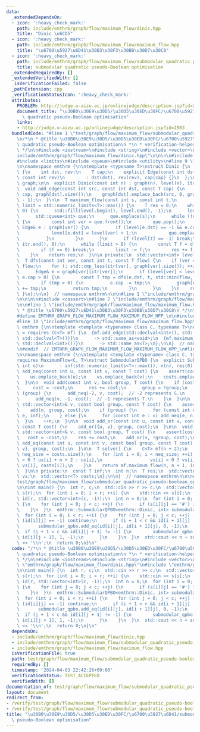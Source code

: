 ```yaml
---
data:
  _extendedDependsOn:
  - icon: ':heavy_check_mark:'
    path: include/emthrm/graph/flow/maximum_flow/dinic.hpp
    title: "Dinic \u6CD5"
  - icon: ':heavy_check_mark:'
    path: include/emthrm/graph/flow/maximum_flow/maximum_flow.hpp
    title: "\u6700\u5927\u6D41\u30B3\u30F3\u30BB\u30D7\u30C8"
  - icon: ':heavy_check_mark:'
    path: include/emthrm/graph/flow/maximum_flow/submodular_quadratic_pseudo-boolean_optimisation.hpp
    title: submodular quadratic pseudo-Boolean optimisation
  _extendedRequiredBy: []
  _extendedVerifiedWith: []
  _isVerificationFailed: false
  _pathExtension: cpp
  _verificationStatusIcon: ':heavy_check_mark:'
  attributes:
    PROBLEM: http://judge.u-aizu.ac.jp/onlinejudge/description.jsp?id=2903
    document_title: "\u30B0\u30E9\u30D5/\u30D5\u30ED\u30FC/\u6700\u5927\u6D41/submodular\
      \ quadratic pseudo-Boolean optimisation"
    links:
    - http://judge.u-aizu.ac.jp/onlinejudge/description.jsp?id=2903
  bundledCode: "#line 1 \"test/graph/flow/maximum_flow/submodular_quadratic_pseudo-boolean_optimisation.test.cpp\"\
    \n/*\n * @title \u30B0\u30E9\u30D5/\u30D5\u30ED\u30FC/\u6700\u5927\u6D41/submodular\
    \ quadratic pseudo-Boolean optimisation\n *\n * verification-helper: PROBLEM http://judge.u-aizu.ac.jp/onlinejudge/description.jsp?id=2903\n\
    \ */\n\n#include <iostream>\n#include <string>\n#include <vector>\n\n#line 1 \"\
    include/emthrm/graph/flow/maximum_flow/dinic.hpp\"\n\n\n\n#include <algorithm>\n\
    #include <limits>\n#include <queue>\n#include <utility>\n#line 9 \"include/emthrm/graph/flow/maximum_flow/dinic.hpp\"\
    \n\nnamespace emthrm {\n\ntemplate <typename T>\nstruct Dinic {\n  struct Edge\
    \ {\n    int dst, rev;\n    T cap;\n    explicit Edge(const int dst, const T cap,\
    \ const int rev)\n        : dst(dst), rev(rev), cap(cap) {}\n  };\n\n  std::vector<std::vector<Edge>>\
    \ graph;\n\n  explicit Dinic(const int n) : graph(n), level(n), itr(n) {}\n\n\
    \  void add_edge(const int src, const int dst, const T cap) {\n    graph[src].emplace_back(dst,\
    \ cap, graph[dst].size());\n    graph[dst].emplace_back(src, 0, graph[src].size()\
    \ - 1);\n  }\n\n  T maximum_flow(const int s, const int t,\n                 T\
    \ limit = std::numeric_limits<T>::max()) {\n    T res = 0;\n    while (limit >\
    \ 0) {\n      std::fill(level.begin(), level.end(), -1);\n      level[s] = 0;\n\
    \      std::queue<int> que;\n      que.emplace(s);\n      while (!que.empty())\
    \ {\n        const int ver = que.front();\n        que.pop();\n        for (const\
    \ Edge& e : graph[ver]) {\n          if (level[e.dst] == -1 && e.cap > 0) {\n\
    \            level[e.dst] = level[ver] + 1;\n            que.emplace(e.dst);\n\
    \          }\n        }\n      }\n      if (level[t] == -1) break;\n      std::fill(itr.begin(),\
    \ itr.end(), 0);\n      while (limit > 0) {\n        const T f = dfs(s, t, limit);\n\
    \        if (f == 0) break;\n        limit -= f;\n        res += f;\n      }\n\
    \    }\n    return res;\n  }\n\n private:\n  std::vector<int> level, itr;\n\n\
    \  T dfs(const int ver, const int t, const T flow) {\n    if (ver == t) return\
    \ flow;\n    for (; std::cmp_less(itr[ver], graph[ver].size()); ++itr[ver]) {\n\
    \      Edge& e = graph[ver][itr[ver]];\n      if (level[ver] < level[e.dst] &&\
    \ e.cap > 0) {\n        const T tmp = dfs(e.dst, t, std::min(flow, e.cap));\n\
    \        if (tmp > 0) {\n          e.cap -= tmp;\n          graph[e.dst][e.rev].cap\
    \ += tmp;\n          return tmp;\n        }\n      }\n    }\n    return 0;\n \
    \ }\n};\n\n}  // namespace emthrm\n\n\n#line 1 \"include/emthrm/graph/flow/maximum_flow/submodular_quadratic_pseudo-boolean_optimisation.hpp\"\
    \n\n\n\n#include <cassert>\n#line 7 \"include/emthrm/graph/flow/maximum_flow/submodular_quadratic_pseudo-boolean_optimisation.hpp\"\
    \n\n#line 1 \"include/emthrm/graph/flow/maximum_flow/maximum_flow.hpp\"\n/**\n\
    \ * @title \u6700\u5927\u6D41\u30B3\u30F3\u30BB\u30D7\u30C8\n */\n\n#ifndef EMTHRM_GRAPH_FLOW_MAXIMUM_FLOW_MAXIMUM_FLOW_HPP_\n\
    #define EMTHRM_GRAPH_FLOW_MAXIMUM_FLOW_MAXIMUM_FLOW_HPP_\n\n#include <concepts>\n\
    #line 10 \"include/emthrm/graph/flow/maximum_flow/maximum_flow.hpp\"\n\nnamespace\
    \ emthrm {\n\ntemplate <template <typename> class C, typename T>\nconcept MaximumFlow\
    \ = requires (C<T> mf) {\n  {mf.add_edge(std::declval<int>(), std::declval<int>(),\
    \ std::declval<T>())}\n      -> std::same_as<void>;\n  {mf.maximum_flow(std::declval<int>(),\
    \ std::declval<int>())}\n      -> std::same_as<T>;\n};\n\n}  // namespace emthrm\n\
    \n#endif  // EMTHRM_GRAPH_FLOW_MAXIMUM_FLOW_MAXIMUM_FLOW_HPP_\n#line 9 \"include/emthrm/graph/flow/maximum_flow/submodular_quadratic_pseudo-boolean_optimisation.hpp\"\
    \n\nnamespace emthrm {\n\ntemplate <template <typename> class C, typename T>\n\
    requires MaximumFlow<C, T>\nstruct SubmodularQPBO {\n  explicit SubmodularQPBO(const\
    \ int n)\n      : inf(std::numeric_limits<T>::max()), n(n), res(0) {}\n\n  void\
    \ add_neq(const int u, const int v, const T cost) {\n    assert(cost >= 0);\n\
    \    us.emplace_back(u);\n    vs.emplace_back(v);\n    costs.emplace_back(cost);\n\
    \  }\n\n  void add(const int v, bool group, T cost) {\n    if (cost < 0) {\n \
    \     cost = -cost;\n      res += cost;\n      group = !group;\n    }\n    if\
    \ (group) {\n      add_neq(-2, v, cost);  // -2 represents S.\n    } else {\n\
    \      add_neq(v, -1, cost);  // -1 represents T.\n    }\n  }\n\n  void add_or(const\
    \ std::vector<int>& v, const bool group, const T cost) {\n    assert(cost >= 0);\n\
    \    add(n, group, cost);\n    if (group) {\n      for (const int e : v) add_neq(n,\
    \ e, inf);\n    } else {\n      for (const int e : v) add_neq(e, n, inf);\n  \
    \  }\n    ++n;\n  }\n\n  void add_or(const int u, const int v, const bool group,\
    \ const T cost) {\n    add_or({u, v}, group, cost);\n  }\n\n  void add_eq(const\
    \ std::vector<int>& v, const bool group, T cost) {\n    assert(cost <= 0);\n \
    \   cost = -cost;\n    res += cost;\n    add_or(v, !group, cost);\n  }\n\n  void\
    \ add_eq(const int u, const int v, const bool group, const T cost) {\n    add_eq({u,\
    \ v}, group, cost);\n  }\n\n  T solve() {\n    C<T> mf(n + 2);\n    const int\
    \ neq_size = costs.size();\n    for (int i = 0; i < neq_size; ++i) {\n      mf.add_edge(us[i]\
    \ < 0 ? us[i] + n + 2 : us[i],\n                  vs[i] < 0 ? vs[i] + n + 2 :\
    \ vs[i], costs[i]);\n    }\n    return mf.maximum_flow(n, n + 1, inf) - res;\n\
    \  }\n\n private:\n  const T inf;\n  int n;\n  T res;\n  std::vector<int> us,\
    \ vs;\n  std::vector<T> costs;\n};\n\n}  // namespace emthrm\n\n\n#line 13 \"\
    test/graph/flow/maximum_flow/submodular_quadratic_pseudo-boolean_optimisation.test.cpp\"\
    \n\nint main() {\n  int r, c;\n  std::cin >> r >> c;\n  std::vector<std::string>\
    \ s(r);\n  for (int i = 0; i < r; ++i) {\n    std::cin >> s[i];\n  }\n  std::vector<std::vector<int>>\
    \ id(r, std::vector<int>(c, -1));\n  int n = 0;\n  for (int i = 0; i < r; ++i)\
    \ {\n    for (int j = 0; j < c; ++j) {\n      if (s[i][j] == '#') id[i][j] = n++;\n\
    \    }\n  }\n  emthrm::SubmodularQPBO<emthrm::Dinic, int> submodular_qpbo(n);\n\
    \  for (int i = 0; i < r; ++i) {\n    for (int j = 0; j < c; ++j) {\n      if\
    \ (id[i][j] == -1) continue;\n      if (i + 1 < r && id[i + 1][j] != -1) {\n \
    \       submodular_qpbo.add_eq(id[i][j], id[i + 1][j], 0, -1);\n      }\n    \
    \  if (j + 1 < c && id[i][j + 1] != -1) {\n        submodular_qpbo.add_eq(id[i][j],\
    \ id[i][j + 1], 1, -1);\n      }\n    }\n  }\n  std::cout << n + submodular_qpbo.solve()\
    \ << '\\n';\n  return 0;\n}\n"
  code: "/*\n * @title \u30B0\u30E9\u30D5/\u30D5\u30ED\u30FC/\u6700\u5927\u6D41/submodular\
    \ quadratic pseudo-Boolean optimisation\n *\n * verification-helper: PROBLEM http://judge.u-aizu.ac.jp/onlinejudge/description.jsp?id=2903\n\
    \ */\n\n#include <iostream>\n#include <string>\n#include <vector>\n\n#include\
    \ \"emthrm/graph/flow/maximum_flow/dinic.hpp\"\n#include \"emthrm/graph/flow/maximum_flow/submodular_quadratic_pseudo-boolean_optimisation.hpp\"\
    \n\nint main() {\n  int r, c;\n  std::cin >> r >> c;\n  std::vector<std::string>\
    \ s(r);\n  for (int i = 0; i < r; ++i) {\n    std::cin >> s[i];\n  }\n  std::vector<std::vector<int>>\
    \ id(r, std::vector<int>(c, -1));\n  int n = 0;\n  for (int i = 0; i < r; ++i)\
    \ {\n    for (int j = 0; j < c; ++j) {\n      if (s[i][j] == '#') id[i][j] = n++;\n\
    \    }\n  }\n  emthrm::SubmodularQPBO<emthrm::Dinic, int> submodular_qpbo(n);\n\
    \  for (int i = 0; i < r; ++i) {\n    for (int j = 0; j < c; ++j) {\n      if\
    \ (id[i][j] == -1) continue;\n      if (i + 1 < r && id[i + 1][j] != -1) {\n \
    \       submodular_qpbo.add_eq(id[i][j], id[i + 1][j], 0, -1);\n      }\n    \
    \  if (j + 1 < c && id[i][j + 1] != -1) {\n        submodular_qpbo.add_eq(id[i][j],\
    \ id[i][j + 1], 1, -1);\n      }\n    }\n  }\n  std::cout << n + submodular_qpbo.solve()\
    \ << '\\n';\n  return 0;\n}\n"
  dependsOn:
  - include/emthrm/graph/flow/maximum_flow/dinic.hpp
  - include/emthrm/graph/flow/maximum_flow/submodular_quadratic_pseudo-boolean_optimisation.hpp
  - include/emthrm/graph/flow/maximum_flow/maximum_flow.hpp
  isVerificationFile: true
  path: test/graph/flow/maximum_flow/submodular_quadratic_pseudo-boolean_optimisation.test.cpp
  requiredBy: []
  timestamp: '2024-04-03 22:42:26+09:00'
  verificationStatus: TEST_ACCEPTED
  verifiedWith: []
documentation_of: test/graph/flow/maximum_flow/submodular_quadratic_pseudo-boolean_optimisation.test.cpp
layout: document
redirect_from:
- /verify/test/graph/flow/maximum_flow/submodular_quadratic_pseudo-boolean_optimisation.test.cpp
- /verify/test/graph/flow/maximum_flow/submodular_quadratic_pseudo-boolean_optimisation.test.cpp.html
title: "\u30B0\u30E9\u30D5/\u30D5\u30ED\u30FC/\u6700\u5927\u6D41/submodular quadratic\
  \ pseudo-Boolean optimisation"
---
```


